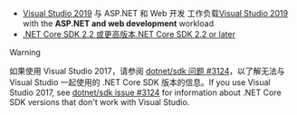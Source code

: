* <span data-ttu-id="8365c-101">[Visual Studio 2019](https://visualstudio.microsoft.com/downloads/?utm_medium=microsoft&utm_source=docs.microsoft.com&utm_campaign=inline+link&utm_content=download+vs2019) 与 ASP.NET 和 Web 开发  工作负载</span><span class="sxs-lookup"><span data-stu-id="8365c-101">[Visual Studio 2019](https://visualstudio.microsoft.com/downloads/?utm_medium=microsoft&utm_source=docs.microsoft.com&utm_campaign=inline+link&utm_content=download+vs2019) with the **ASP.NET and web development** workload</span></span>
* [<span data-ttu-id="8365c-102">.NET Core SDK 2.2 或更高版本</span><span class="sxs-lookup"><span data-stu-id="8365c-102">.NET Core SDK 2.2 or later</span></span>](https://www.microsoft.com/net/download/all)

> [!WARNING]
> <span data-ttu-id="8365c-103">如果使用 Visual Studio 2017，请参阅 [dotnet/sdk 问题 #3124](https://github.com/dotnet/sdk/issues/3124)，以了解无法与 Visual Studio 一起使用的 .NET Core SDK 版本的信息。</span><span class="sxs-lookup"><span data-stu-id="8365c-103">If you use Visual Studio 2017, see [dotnet/sdk issue #3124](https://github.com/dotnet/sdk/issues/3124) for information about .NET Core SDK versions that don't work with Visual Studio.</span></span>
